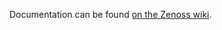 Documentation can be found [on the Zenoss wiki](http://wiki.zenoss.org/ZenPack:Microsoft_Windows_%28beta%29).
